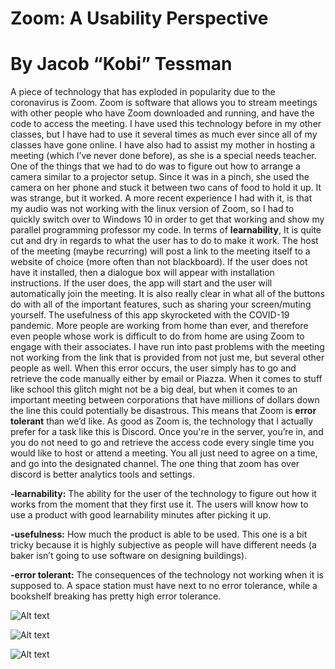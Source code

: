 <h1> Zoom: A Usability Perspective </h1>
  <h1> By Jacob “Kobi” Tessman </h1>

A piece of technology that has exploded in popularity due to the coronavirus is Zoom. Zoom is software that allows you to stream meetings with other people who have Zoom downloaded and running, and have the code to access the meeting. I have used this technology before in my other classes, but I have had to use it several times as much ever since all of my classes have gone online. I have also had to assist my mother in hosting a meeting (which I’ve never done before), as she is a special needs teacher. One of the things that we had to do was to figure out how to arrange a camera similar to a projector setup. Since it was in a pinch, she used the camera on her phone and stuck it between two cans of food to hold it up. It was strange, but it worked. A more recent experience I had with it, is that my audio was not working with the linux version of Zoom, so I had to quickly switch over to Windows 10 in order to get that working and show my parallel programming professor my code. 
	In terms of **learnability**, It is quite cut and dry in regards to what the user has to do to make it work. The host of the meeting (maybe recurring) will post a link to the meeting itself to a website of choice (more often than not blackboard). If the user does not have it installed, then a dialogue box will appear with installation instructions. If the user does, the app will start and the user will automatically join the meeting. It is also really clear in what all of the buttons do with all of the important features, such as sharing your screen/muting yourself.
The usefulness of this app skyrocketed with the COVID-19 pandemic. More people are working from home than ever, and therefore even people whose work is difficult to do from home are using Zoom to engage with their associates. 
	I have run into past problems with the meeting not working from the link that is provided from not just me, but several other people as well. When this error occurs, the user simply has to go and retrieve the code manually either by email or Piazza. When it comes to stuff like school this glitch might not be a big deal, but when it comes to an important meeting between corporations that have millions of dollars down the line this could potentially be disastrous. This means that Zoom is **error tolerant** than we’d like. 
	As good as Zoom is, the technology that I actually prefer for a task like this is Discord. Once you're in the server, you’re in, and you do not need to go and retrieve the access code every single time you would like to host or attend a meeting. You all just need to agree on a time, and go into the designated channel. The one thing that zoom has over discord is better analytics tools and settings. 


**-learnability:** The ability for the user of the technology to figure out how it works from the moment that they first use it. The users will know how to use a product with good learnability minutes after picking it up. 

**-usefulness:** How much the product is able to be used. This one is a bit tricky because it is highly subjective as people will have different needs (a baker isn’t going to use software on designing buildings).

**-error tolerant:** The consequences of the technology not working when it is supposed to. A space station must have next to no error tolerance, while a bookshelf breaking has pretty high error tolerance. 


![Alt text](/uxportfolio-jtessman/journal2/screencap.PNG)


![Alt text](/uxportfolio-jtessman/journal2/myID.PNG)


![Alt text](/uxportfolio-jtessman/journal2/computeraudio.PNG)
